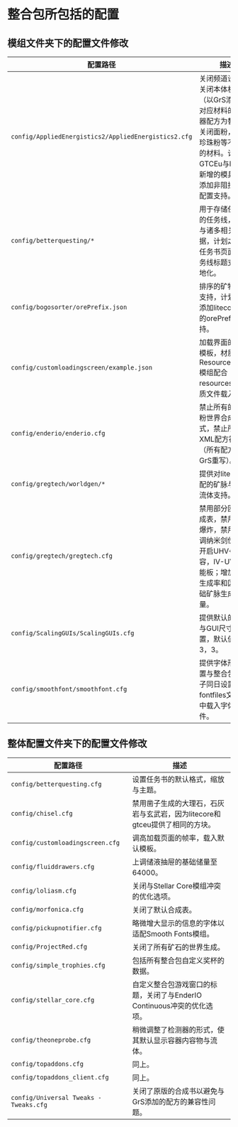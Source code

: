 # 整合包所包括的配置

## 模组文件夹下的配置文件修改
| 配置路径                                                 | 描述                                                                                           |
|------------------------------------------------------|----------------------------------------------------------------------------------------------|
| `config/AppliedEnergistics2/AppliedEnergistics2.cfg` | 关闭频道设定，关闭本体机器（以GrS添加的对应材料的GT机器配方为替代），关闭面粉，末影珍珠粉等不必要的材料。计划对GTCEu与litecore新增的模具/模头添加非阻挡物品配置支持。 |
| `config/betterquesting/*`                            | 用于存储任务书的任务线，页面与诸多相关的数据，计划之后对任务书页面与任务线标题支持本地化。                                                |
| `config/bogosorter/orePrefix.json`                   | 排序的矿物辞典支持，计划之后添加litecore新增的orePrefix的支持。                                                     |
| `config/customloadingscreen/example.json`            | 加载界面的基本模板，材质由ResourceLoader模组配合resources中的材质文件载入。                                            |
| `config/enderio/enderio.cfg`                         | 禁止所有的基岩粉世界合成方式，禁止所有XML配方被加载（所有配方均由GrS重写）。                                                    |
| `config/gregtech/worldgen/*`                         | 提供对litecore适配的矿脉与虚拟流体支持。                                                                     |
| `config/gregtech/gregtech.cfg`                       | 禁用部分困难合成表，禁用机器爆炸，禁用；上调纳米剑伤害；开启UHV+内容，IV-UV太阳能板；增加矿脉生成率和区块基础矿脉生成数量。                           |
| `config/ScalingGUIs/ScalingGUIs.cfg`                 | 提供默认的界面与GUI尺寸设置，默认值为3，3，3。                                                                   |
| `config/smoothfont/smoothfont.cfg`                   | 提供字体形式设置与整合包默认子同日设置，从fontfiles文件夹中载入字体文件。                                                    |

## 整体配置文件夹下的配置文件修改
| 配置路径                                   | 描述                                           |
|----------------------------------------|----------------------------------------------|
| `config/betterquesting.cfg`            | 设置任务书的默认格式，缩放与主题。                            |
| `config/chisel.cfg`                    | 禁用凿子生成的大理石，石灰岩与玄武岩，因为litecore和gtceu提供了相同的方块。 |
| `config/customloadingscreen.cfg`       | 调高加载页面的帧率，载入默认模板。                            |
| `config/fluiddrawers.cfg`              | 上调储液抽屉的基础储量至64000。                           |
| `config/loliasm.cfg`                   | 关闭与Stellar Core模组冲突的优化选项。                    |
| `config/morfonica.cfg`                 | 关闭了默认合成表。                                    |
| `config/pickupnotifier.cfg`            | 略微增大显示的信息的字体以适配Smooth Fonts模组。               |
| `config/ProjectRed.cfg`                | 关闭了所有矿石的世界生成。                                |
| `config/simple_trophies.cfg`           | 包括所有整合包自定义奖杯的数据。                             |
| `config/stellar_core.cfg`              | 自定义整合包游戏窗口的标题，关闭了与EnderIO Continuous冲突的优化选项。 |
| `config/theoneprobe.cfg`               | 稍微调整了检测器的形式，使其默认显示容器内容物与流体。                  |
| `config/topaddons.cfg`                 | 同上。                                          |
| `config/topaddons_client.cfg`          | 同上。                                          |
| `config/Universal Tweaks - Tweaks.cfg` | 关闭了原版的合成书以避免与GrS添加的配方的兼容性问题。                 |